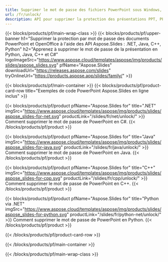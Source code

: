 ```yaml
---
title: Supprimer le mot de passe des fichiers PowerPoint sous Windows, Linux et macOS
url: /fr/unlock/
description: API pour supprimer la protection des présentations PPT, PPTX et ODP
---
```


{{< blocks/products/pf/main-wrap-class >}}
{{< blocks/products/pf/upper-banner h1="Supprimer la protection par mot de passe des documents PowerPoint et OpenOffice à l'aide des API Aspose.Slides : .NET, Java, C++, Python" h2="Apprenez à supprimer le mot de passe de la présentation en Python, Java, C++ et C#" logoImageSrc="https://www.aspose.cloud/templates/aspose/img/products/slides/aspose_slides.svg" pfName="Aspose.Slides" downloadUrl="https://releases.aspose.com/slides" tryOnlineUrl="https://products.aspose.app/slides/family/" >}}

{{< blocks/products/pf/main-container >}}
{{< blocks/products/pf/product-card-row title="Exemples de code PowerPoint Aspose.Slides en ligne inclus" >}}

{{< blocks/products/pf/product pfName="Aspose.Slides for" title=".NET" imgSrc="https://www.aspose.cloud/templates/aspose/img/products/slides/aspose_slides-for-net.svg" productLink="/slides/fr/net/unlock/" >}}
Comment supprimer le mot de passe de PowerPoint en C#.
{{< /blocks/products/pf/product >}}

{{< blocks/products/pf/product pfName="Aspose.Slides for" title="Java" imgSrc="https://www.aspose.cloud/templates/aspose/img/products/slides/aspose_slides-for-java.svg" productLink="/slides/fr/java/unlock/" >}}
Comment supprimer le mot de passe de PowerPoint en Java.
{{< /blocks/products/pf/product >}}

{{< blocks/products/pf/product pfName="Aspose.Slides for" title="C++" imgSrc="https://www.aspose.cloud/templates/aspose/img/products/slides/aspose_slides-for-cpp.svg" productLink="/slides/fr/cpp/unlock/" >}}
Comment supprimer le mot de passe de PowerPoint en C++.
{{< /blocks/products/pf/product >}}

{{< blocks/products/pf/product pfName="Aspose.Slides for" title="Python via .NET" imgSrc="https://www.aspose.cloud/templates/aspose/img/products/slides/aspose_slides-for-python.svg" productLink="/slides/fr/python-net/unlock/" >}}
Comment supprimer le mot de passe de PowerPoint en Python.
{{< /blocks/products/pf/product >}}

{{< /blocks/products/pf/product-card-row >}}

{{< /blocks/products/pf/main-container >}}

{{< /blocks/products/pf/main-wrap-class >}}
